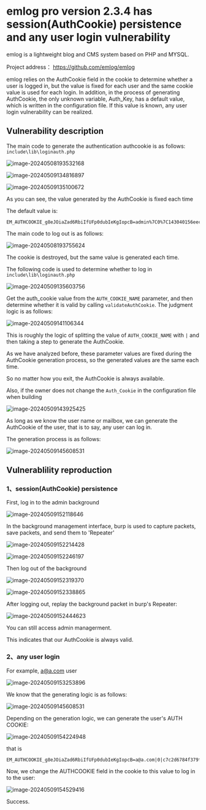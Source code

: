 ﻿# emlog pro version 2.3.4 has session(AuthCookie) persistence and any user login vulnerability

emlog is a lightweight blog and CMS system based on PHP and MYSQL.

Project address： https://github.com/emlog/emlog



emlog relies on the AuthCookie field in the cookie to determine whether a user is logged in, but the value is fixed for each user and the same cookie value is used for each login. In addition, in the process of generating AuthCookie, the only unknown variable, Auth_Key, has a default value, which is written in the configuration file. If this value is known, any user login vulnerability can be realized.

## Vulnerability description

The main code to generate the authentication authcookie is as follows: `include\lib\loginauth.php`

![image-20240508193532168](https://img2023.cnblogs.com/blog/1964477/202405/1964477-20240509160202160-1644574732.png)

![image-20240509134816897](https://img2023.cnblogs.com/blog/1964477/202405/1964477-20240509160201760-107627748.png)

![image-20240509135100672](https://img2023.cnblogs.com/blog/1964477/202405/1964477-20240509160201376-748797457.png)



As you can see, the value generated by the AuthCookie is fixed each time

The default value is:

```
EM_AUTHCOOKIE_g8eJOiaZad6RbiIfUFp0dubIeKgIopcB=admin%7C0%7C143040156eec334d605febf210e8f66e
```



The main code to log out is as follows:

![image-20240508193755624](https://img2023.cnblogs.com/blog/1964477/202405/1964477-20240509160200999-92911743.png)

The cookie is destroyed, but the same value is generated each time.



The following code is used to determine whether to log in `  include\lib\loginauth.php`

![image-20240509135603756](https://img2023.cnblogs.com/blog/1964477/202405/1964477-20240509160200635-1640747694.png)

Get the auth_cookie value from the `AUTH_COOKIE_NAME` parameter, and then determine whether it is valid by calling `validateAuthCookie`. The judgment logic is as follows:

![image-20240509141106344](https://img2023.cnblogs.com/blog/1964477/202405/1964477-20240509160200167-551906235.png)

This is roughly the logic of splitting the value of `AUTH_COOKIE_NAME` with `|` and then taking a step to generate the AuthCookie.

As we have analyzed before, these parameter values are fixed during the AuthCookie generation process, so the generated values are the same each time.

So no matter how you exit, the AuthCookie is always available.



Also, if the owner does not change the `Auth_Cookie` in the configuration file when building

![image-20240509143925425](https://img2023.cnblogs.com/blog/1964477/202405/1964477-20240509160159732-1882845413.png)

As long as we know the user name or mailbox, we can generate the AuthCookie of the user, that is to say, any user can log in.

The generation process is as follows:

![image-20240509145608531](https://img2023.cnblogs.com/blog/1964477/202405/1964477-20240509160155148-8850442.png)





## Vulnerablility reproduction



### 1、session(AuthCookie) persistence

First, log in to the admin background

![image-20240509152118646](https://img2023.cnblogs.com/blog/1964477/202405/1964477-20240509160158868-1181178388.png)

In the background management interface, burp is used to capture packets, save packets, and send them to 'Repeater'

![image-20240509152214428](https://img2023.cnblogs.com/blog/1964477/202405/1964477-20240509160158489-1189927923.png)

![image-20240509152246197](https://img2023.cnblogs.com/blog/1964477/202405/1964477-20240509160158033-1774844207.png)



Then log out of the background

![image-20240509152319370](https://img2023.cnblogs.com/blog/1964477/202405/1964477-20240509160157621-705149489.png)

![image-20240509152338865](https://img2023.cnblogs.com/blog/1964477/202405/1964477-20240509160157238-94632606.png)



After logging out, replay the background packet in burp's Repeater:

![image-20240509152444623](https://img2023.cnblogs.com/blog/1964477/202405/1964477-20240509160156693-571020722.png)

You can still access admin managerment.

This indicates that our AuthCookie is always valid.





### 2、any user login

For example, a@a.com user

![image-20240509153253896](https://img2023.cnblogs.com/blog/1964477/202405/1964477-20240509160155621-641806552.png)

We know that the generating logic is as follows:

![image-20240509145608531](https://img2023.cnblogs.com/blog/1964477/202405/1964477-20240509160155148-8850442.png)

Depending on the generation logic, we can generate the user's AUTH COOKIE:

![image-20240509154224948](https://img2023.cnblogs.com/blog/1964477/202405/1964477-20240509160153585-992598352.png)

that is

```
EM_AUTHCOOKIE_g8eJOiaZad6RbiIfUFp0dubIeKgIopcB=a@a.com|0|c7c2d6784f379f6e64288452c621e09c
```



Now, we change the AUTHCOOKIE field in the cookie to this value to log in to the user:

![image-20240509154529416](https://img2023.cnblogs.com/blog/1964477/202405/1964477-20240509160153047-1831925383.png)

Success.